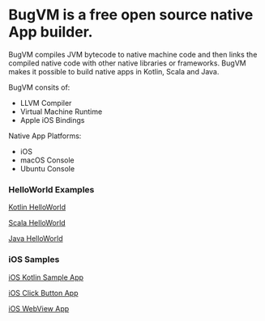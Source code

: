 # BugVM is a free open source native App builder.

BugVM compiles JVM bytecode to native machine code and then links the compiled native code with other native libraries or frameworks.
BugVM makes it possible to build native apps in Kotlin, Scala and Java.

BugVM consits of:

* LLVM Compiler
* Virtual Machine Runtime
* Apple iOS Bindings

Native App Platforms:

* iOS
* macOS Console
* Ubuntu Console


### HelloWorld Examples

[Kotlin HelloWorld](https://github.com/bugvm/bugvm-kotlin)

[Scala HelloWorld](https://github.com/bugvm/bugvm-helloscala)

[Java HelloWorld](https://github.com/bugvm/bugvm-helloworld)


### iOS Samples

[iOS Kotlin Sample App](https://github.com/bugvm/bugvm-kotlin-ios)

[iOS Click Button App](https://github.com/bugvm/bugvm-ios)

[iOS WebView App](https://github.com/bugvm/bugvm-webview)
